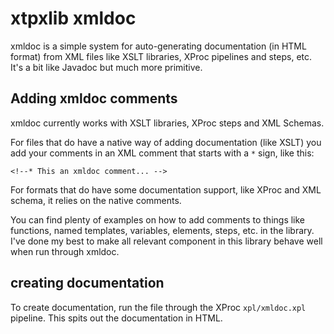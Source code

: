 # xtpxlib xmldoc

xmldoc is a simple system for auto-generating documentation (in HTML format) from XML files like XSLT libraries, XProc pipelines and steps, etc. It's a bit like Javadoc but much more primitive.



## Adding xmldoc comments

xmldoc currently works with XSLT libraries, XProc steps and XML Schemas.

For files that do have a native way of adding documentation (like XSLT) you add your comments in an XML comment that starts with a `*` sign, like this:

`<!--* This an xmldoc comment... --> `

For formats that do have some documentation support, like XProc and XML schema, it relies on the native comments. 

You can find plenty of examples on how to add comments to things like functions, named templates, variables, elements, steps, etc. in the library. I've done my best to make all relevant component in this library behave well when run through xmldoc.

## creating documentation

To create documentation, run the file through the XProc `xpl/xmldoc.xpl` pipeline. This spits out the documentation in HTML.